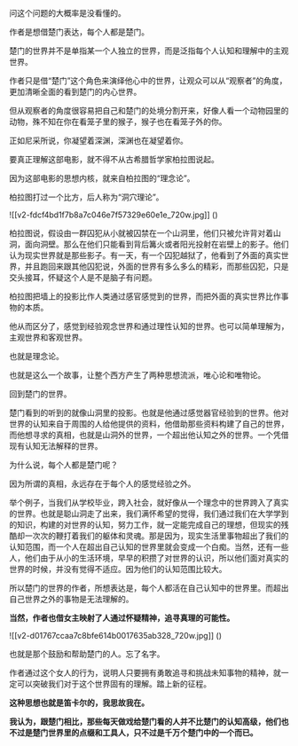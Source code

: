 



问这个问题的大概率是没看懂的。

作者是想借楚门表达，每个人都是楚门。

楚门的世界并不是单指某一个人独立的世界，而是泛指每个人认知和理解中的主观世界。

作者只是借“楚门”这个角色来演绎他心中的世界，让观众可以从“观察者”的角度，更加清晰全面的看到楚门的内心世界。

但从观察者的角度很容易把自己和楚门的处境分割开来，好像人看一个动物园里的动物，殊不知在你在看笼子里的猴子，猴子也在看笼子外的你。

正如尼采所说，你凝望着深渊，深渊也在凝望着你。

要真正理解这部电影，就不得不从古希腊哲学家柏拉图说起。

因为这部电影的思想内核，就来自柏拉图的“理念论”。

柏拉图打过一个比方，后人称为“洞穴理论”。

![[v2-fdcf4bd1f7b8a7c046e7f57329e60e1e_720w.jpg]]
()

柏拉图说，假设由一群囚犯从小就被囚禁在一个山洞里，他们只被允许背对着山洞，面向洞壁。那么在他们只能看到背后篝火或者阳光投射在岩壁上的影子。他们认为现实世界就是那些影子。有一天，有一个囚犯越狱了，他看到了外面的真实世界，并且跑回来跟其他囚犯说，外面的世界有多么多么的精彩，而那些囚犯，只是交头接耳，怀疑这个人是不是脑子有问题。

柏拉图把墙上的投影比作人类通过感官感觉到的世界，而把外面的真实世界比作事物的本质。

他从而区分了，感觉到经验观念世界和通过理性认知的世界。也可以简单理解为，主观世界和客观世界。

也就是理念论。

也就是这么一个故事，让整个西方产生了两种思想流派，唯心论和唯物论。

回到楚门的世界。

楚门看到的听到的就像山洞里的投影。也就是他通过感觉器官经验到的世界。他对世界的认知来自于周围的人给他提供的资料，他借助那些资料构建了自己的世界，而他想寻求的真相，也就是山洞外的世界，一个超出他认知之外的世界。一个凭借现有认知无法解释的世界。

为什么说，每个人都是楚门呢？

因为所谓的真相，永远存在于每个人的感觉经验之外。

举个例子，当我们从学校毕业，跨入社会，就好像从一个理念中的世界跨入了真实的世界。也就是聪山洞走了出来，我们满怀希望的觉得，我们通过我们在大学学到的知识，构建的对世界的认知，努力工作，就一定能完成自己的理想，但现实的残酷却一次次的鞭打着我们的躯体和灵魂。那是因为，现实生活里事物超出了我们的认知范围，而一个人在超出自己认知的世界里就会变成一个白痴。当然，还有一些人，他们由于从小的生活环境，早早的积攒了对世界的认识，所以他们面对真实的世界的时候，并没有觉得不适应。因为他们的认知范围比较大。

所以楚门的世界的作者，所想表达是，每个人都活在自己认知中的世界里。而超出自己世界之外的事物是无法理解的。

**当然，作者也借女主映射了人通过怀疑精神，追寻真理的可能性。**

![[v2-d01767ccaa7c8bfe614b0017635ab328_720w.jpg]]
()

也就是那个鼓励和帮助楚门的人。忘了名字。

作者通过这个女人的行为，说明人只要拥有勇敢追寻和挑战未知事物的精神，就一定可以突破我们对于这个世界固有的理解。踏上新的征程。

**这种思想也就是笛卡尔的，我思故我在。**

**我认为，跟楚门相比，那些每天做戏给楚门看的人并不比楚门的认知高级，他们也不过是楚门世界里的点缀和工具人，只不过是千万个楚门中的一个而已。**





